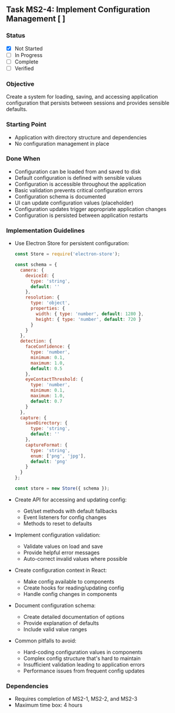 ## Task MS2-4: Implement Configuration Management [ ]

### Status
- [x] Not Started
- [ ] In Progress
- [ ] Complete
- [ ] Verified

### Objective
Create a system for loading, saving, and accessing application configuration that persists between sessions and provides sensible defaults.

### Starting Point
- Application with directory structure and dependencies
- No configuration management in place

### Done When
- Configuration can be loaded from and saved to disk
- Default configuration is defined with sensible values
- Configuration is accessible throughout the application
- Basic validation prevents critical configuration errors
- Configuration schema is documented
- UI can update configuration values (placeholder)
- Configuration updates trigger appropriate application changes
- Configuration is persisted between application restarts

### Implementation Guidelines
- Use Electron Store for persistent configuration:
  ```javascript
  const Store = require('electron-store');
  
  const schema = {
    camera: {
      deviceId: {
        type: 'string',
        default: ''
      },
      resolution: {
        type: 'object',
        properties: {
          width: { type: 'number', default: 1280 },
          height: { type: 'number', default: 720 }
        }
      }
    },
    detection: {
      faceConfidence: {
        type: 'number',
        minimum: 0.1,
        maximum: 1.0,
        default: 0.5
      },
      eyeContactThreshold: {
        type: 'number',
        minimum: 0.1,
        maximum: 1.0,
        default: 0.7
      }
    },
    capture: {
      saveDirectory: {
        type: 'string',
        default: ''
      },
      captureFormat: {
        type: 'string',
        enum: ['png', 'jpg'],
        default: 'png'
      }
    }
  };
  
  const store = new Store({ schema });
  ```

- Create API for accessing and updating config:
  - Get/set methods with default fallbacks
  - Event listeners for config changes
  - Methods to reset to defaults

- Implement configuration validation:
  - Validate values on load and save
  - Provide helpful error messages
  - Auto-correct invalid values where possible

- Create configuration context in React:
  - Make config available to components
  - Create hooks for reading/updating config
  - Handle config changes in components

- Document configuration schema:
  - Create detailed documentation of options
  - Provide explanation of defaults
  - Include valid value ranges

- Common pitfalls to avoid:
  - Hard-coding configuration values in components
  - Complex config structure that's hard to maintain
  - Insufficient validation leading to application errors
  - Performance issues from frequent config updates

### Dependencies
- Requires completion of MS2-1, MS2-2, and MS2-3
- Maximum time box: 4 hours
